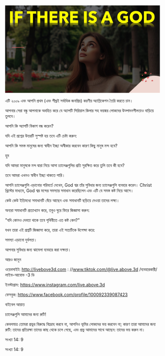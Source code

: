 ![Video cover image](../cover.jpg "cover photo")

এটি ২০০৯ এবং আপনি প্রথম (এবং শীঘ্রই সর্বাধিক জনপ্রিয়) করণীয় অ্যাপ্লিকেশন তৈরি করতে চান।

আপনার সেরা বন্ধু আপনাকে অবহিত করে যে অ্যাপটি সিরিয়াল কিলার সহ ভয়ঙ্কর লোকদের উত্পাদনশীলতাও বাড়িয়ে তুলবে।

আপনি কি অ্যাপটি বিকাশ বন্ধ করেন?

যদি এই প্রশ্নের উত্তরটি সুস্পষ্ট হয় তবে এটি চেষ্টা করুন:

আপনি কি সমস্ত মানুষের জন্য স্বাধীন ইচ্ছা অস্বীকার করবেন কারণ কিছু মানুষ মন্দ হবে?

হুম

যদি আমরা মানুষকে মন্দ দ্বারা নিয়ে আসা চ্যালেঞ্জগুলির প্রতি সুরক্ষিত করে তুলি তবে কী হবে?

তবে আমরা এখনও স্বাধীন ইচ্ছা থাকতে পারি।

আপনি চ্যালেঞ্জগুলি এড়ানোর পরিবর্তে দেখেন, God শ্বর তাঁর সুবিধার জন্য চ্যালেঞ্জগুলি ব্যবহার করেন। Christ খ্রিস্টের মাধ্যমে, God শ্বর মন্দের সমস্যার সমাধান করেছিলেন এবং এটি যে সমস্ত কষ্ট নিয়ে আসে।

কেউ কেউ ইতিমধ্যে সমাধানটি বেঁচে আছেন এবং সমাধানটি ছড়িয়ে দেওয়া তাদের লক্ষ্য।

অন্যরা সমাধানটি প্রত্যাখ্যান করে, তবুও ঘুরে ফিরে জিজ্ঞাসা করুন:

"যদি কোনও দেবতা থাকে তবে পৃথিবীতে এত কষ্ট কেন?"

যখন তারা এই প্রশ্নটি জিজ্ঞাসা করে, তারা এই সত্যটিকে উপেক্ষা করে:

সমস্যা এড়ানো দুর্বলতা।

আপনার সুবিধার জন্য ঝামেলা ব্যবহার করা দক্ষতা।

আরও জানুন

ওয়েবসাইট: http://livebove3d.com : //www.tiktok.com/@live.above.3d /ব্যবহারকারী/লাইভ-আবোভ -3 ডি

ইনস্টাগ্রাম: https://www.instagram.com/live.above.3d

ফেসবুক: https://www.facebook.com/profile/100092339087423

   

বাইবেল আয়াত

চ্যালেঞ্জগুলি আমাদের জন্য রুটি!

কেবলমাত্র তোমরা প্রভুর বিরুদ্ধে বিদ্রোহ করবে না, আপনিও ভূমির লোকদের ভয় করবেন না; কারণ তারা আমাদের জন্য রুটি: তাদের প্রতিরক্ষা তাদের কাছ থেকে চলে গেছে, এবং প্রভু আমাদের সাথে আছেন: তাদের ভয় করুন না।

সংখ্যা 14: 9

সংখ্যা 14: 9